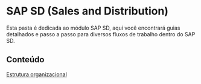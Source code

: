 # SAP SD (Sales and Distribution)

Esta pasta é dedicada ao módulo SAP SD, aqui você encontrará guias detalhados e passo a passo para diversos fluxos de trabalho dentro do SAP SD.

## Conteúdo 

[Estrutura organizacional](./estrutura-organizacional//)